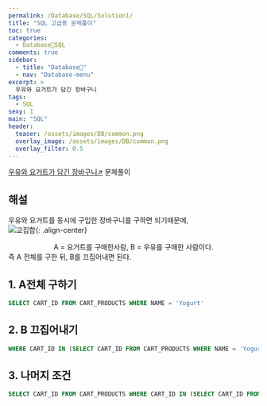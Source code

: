 ```yaml
---
permalink: /Database/SQL/Solution1/
title: "SQL 고급용 문제풀이"
toc: true
categories:
  - Database🦁SQL
comments: true
sidebar:
  - title: "Database🦁"
  - nav: "Database-menu"
excerpt: >
  우유와 요거트가 담긴 장바구니
tags:
  - SQL
sexy: 1
main: "SQL"
header:
  teaser: /assets/images/DB/common.png
  overlay_image: /assets/images/DB/common.png
  overlay_filter: 0.5
---
```

[우유와 요거트가 담긴 장바구니↗️](https://programmers.co.kr/learn/courses/30/lessons/62284) 문제풀이

## 해설
우유와 요거트를 동시에 구입한 장바구니를 구하면 되기때문에,  
![교집합]({{site.baseurl}}/assets/images/DB/common.png){: .align-center} 
<figcaption align="center">A = 요거트를 구매한사람, B = 우유를 구매한 사람이다. </figcaption>
즉 A 전체를 구한 뒤, B를 끄집어내면 된다.

## 1. A전체 구하기
```sql
SELECT CART_ID FROM CART_PRODUCTS WHERE NAME = 'Yogurt'
```

## 2. B 끄집어내기
```sql
WHERE CART_ID IN (SELECT CART_ID FROM CART_PRODUCTS WHERE NAME = 'Yogurt') and NAME = 'Milk'
```

## 3. 나머지 조건 
```sql
SELECT CART_ID FROM CART_PRODUCTS WHERE CART_ID IN (SELECT CART_ID FROM CART_PRODUCTS WHERE NAME = 'Yogurt') and NAME = 'Milk'
```